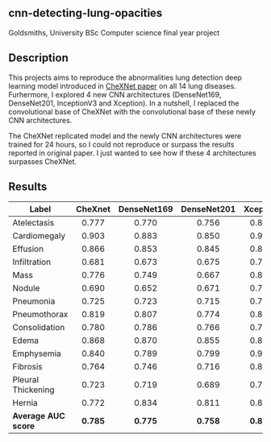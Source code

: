 ## cnn-detecting-lung-opacities

Goldsmiths, University BSc Computer science final year project

## Description

This projects aims to reproduce the abnormalities lung detection deep learning model introduced in [CheXNet paper](https://arxiv.org/pdf/1711.05225.pdf) on all 14 lung diseases. Furhermore, I explored 4 new CNN architectures (DenseNet169, DenseNet201, InceptionV3 and Xception). In a nutshell, I replaced the convolutional base of CheXNet with the convolutional base of these newly CNN architectures.

The CheXNet replicated model and the newly CNN architectures were trained for 24 hours, so I could not reproduce or surpass the results reported in original paper. I just wanted to see how if these 4 architectures surpasses CheXNet.

## Results 

| Label | CheXnet | DenseNet169 | DenseNet201 | Xception | InceptionV3 |
| ----  | :-----: | :---------: | :---------: | :------: | :---------: | 
|Atelectasis | 0.777 | 0.770    |  0.756           |0.812          | 0.795            |
|Cardiomegaly | 0.903 |0.883    |  0.850           |0.901          |0.898             |
|Effusion | 0.866     |0.853    |  0.845           | 0.880         |0.874             |
|Infiltration | 0.681 |0.673    |  0.675           | 0.705         |0.685             |
|Mass | 0.776         |0.749    | 0.667            | 0.819         |0.802             |
|Nodule | 0.690       |0.652    | 0.671            | 0.762         |0.713             |
|Pneumonia | 0.725    |0.723    | 0.715            |0.761          | 0.737            |
|Pneumothorax | 0.819 |0.807    | 0.774            |0.867          | 0.833            |
|Consolidation | 0.780|0.786    | 0.766            |0.794          | 0.786            |
|Edema | 0.868        |0.870    | 0.855            |0.867          | 0.865            |
|Emphysemia | 0.840   |0.789    | 0.799            |0.907          | 0.854            |
|Fibrosis | 0.764     |0.746    | 0.716            |0.802          |0.740             |
|Pleural Thickening | 0.723 |0.719 |0.689             |0.752          |0.745             |
|Hernia | 0.772       |0.834    |0.811             |0.852          |0.842             |
|**Average AUC score**| **0.785** |**0.775** |**0.758** | **0.819**| **0.798** |
